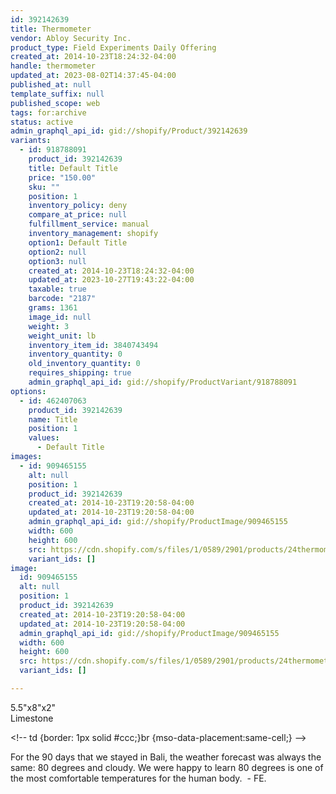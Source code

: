 ```yaml
---
id: 392142639
title: Thermometer
vendor: Abloy Security Inc.
product_type: Field Experiments Daily Offering
created_at: 2014-10-23T18:24:32-04:00
handle: thermometer
updated_at: 2023-08-02T14:37:45-04:00
published_at: null
template_suffix: null
published_scope: web
tags: for:archive
status: active
admin_graphql_api_id: gid://shopify/Product/392142639
variants:
  - id: 918788091
    product_id: 392142639
    title: Default Title
    price: "150.00"
    sku: ""
    position: 1
    inventory_policy: deny
    compare_at_price: null
    fulfillment_service: manual
    inventory_management: shopify
    option1: Default Title
    option2: null
    option3: null
    created_at: 2014-10-23T18:24:32-04:00
    updated_at: 2023-10-27T19:43:22-04:00
    taxable: true
    barcode: "2187"
    grams: 1361
    image_id: null
    weight: 3
    weight_unit: lb
    inventory_item_id: 3840743494
    inventory_quantity: 0
    old_inventory_quantity: 0
    requires_shipping: true
    admin_graphql_api_id: gid://shopify/ProductVariant/918788091
options:
  - id: 462407063
    product_id: 392142639
    name: Title
    position: 1
    values:
      - Default Title
images:
  - id: 909465155
    alt: null
    position: 1
    product_id: 392142639
    created_at: 2014-10-23T19:20:58-04:00
    updated_at: 2014-10-23T19:20:58-04:00
    admin_graphql_api_id: gid://shopify/ProductImage/909465155
    width: 600
    height: 600
    src: https://cdn.shopify.com/s/files/1/0589/2901/products/24thermometer_web_6b78fa03-b4cc-4b16-a6eb-9273ac8e624d.jpeg?v=1414106458
    variant_ids: []
image:
  id: 909465155
  alt: null
  position: 1
  product_id: 392142639
  created_at: 2014-10-23T19:20:58-04:00
  updated_at: 2014-10-23T19:20:58-04:00
  admin_graphql_api_id: gid://shopify/ProductImage/909465155
  width: 600
  height: 600
  src: https://cdn.shopify.com/s/files/1/0589/2901/products/24thermometer_web_6b78fa03-b4cc-4b16-a6eb-9273ac8e624d.jpeg?v=1414106458
  variant_ids: []

---
```


5.5"x8"x2"  
Limestone

&lt;!-- td {border: 1px solid #ccc;}br {mso-data-placement:same-cell;} --&gt;

For the 90 days that we stayed in Bali, the weather forecast was always the same: 80 degrees and cloudy. We were happy to learn 80 degrees is one of the most comfortable temperatures for the human body.  - FE.